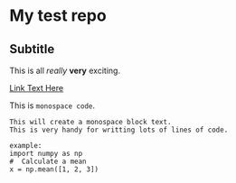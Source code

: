 # My test repo

## Subtitle

This is all *really* **very** exciting.

[Link Text Here](http://github.com)

This is `monospace code`.

```
This will create a monospace block text.
This is very handy for writting lots of lines of code.

example:
import numpy as np
#  Calculate a mean
x = np.mean([1, 2, 3])

```
